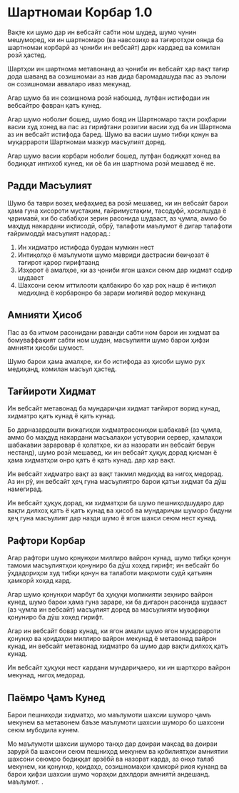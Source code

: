 # Шартномаи Корбар 1.0

Вақте ки шумо дар ин вебсайт сабти ном шудед, шумо чунин мешуморед, ки ин шартномаро (ва навсозиҳо ва тағиротҳои оянда ба шартномаи корбарӣ аз ҷониби ин вебсайт) дарк кардаед ва комилан розӣ ҳастед.

Шартҳои ин шартнома метавонанд аз ҷониби ин вебсайт ҳар вақт тағир дода шаванд ва созишномаи аз нав дида баромадашуда пас аз эълони он созишномаи авваларо иваз мекунад.

Агар шумо ба ин созишнома розӣ набошед, лутфан истифодаи ин вебсайтро фавран қатъ кунед.

Агар шумо ноболиғ бошед, шумо бояд ин Шартномаро таҳти роҳбарии васии худ хонед ва пас аз гирифтани розигии васии худ ба ин Шартнома аз ин вебсайт истифода баред. Шумо ва васии шумо тибқи қонун ва муқаррароти Шартномаи мазкур масъулият доред.

Агар шумо васии корбари ноболиғ бошед, лутфан бодиққат хонед ва бодиққат интихоб кунед, ки оё ба ин шартнома розӣ мешавед ё не.

## Радди Масъулият

Шумо ба таври возеҳ мефаҳмед ва розӣ мешавед, ки ин вебсайт барои ҳама гуна хисороти мустақим, ғайримустақим, тасодуфӣ, ҳосилшуда ё ҷаримавӣ, ки бо сабабҳои зерин расонида шудааст, аз ҷумла, аммо бо маҳдуд накардани иқтисодӣ, обрӯ, талафоти маълумот ё дигар талафоти ғайримоддӣ масъулият надорад.:

1. Ин хидматро истифода бурдан мумкин нест
1. Интиқолҳо ё маълумоти шумо мавриди дастрасии беиҷозат ё тағирот қарор гирифтаанд
1. Изҳорот ё амалҳое, ки аз ҷониби ягон шахси сеюм дар хидмат содир шудааст
1. Шахсони сеюм иттилооти қалбакиро бо ҳар роҳ нашр ё интиқол медиҳанд ё корбаронро ба зарари молиявӣ водор мекунанд

## Амнияти Ҳисоб

Пас аз ба итмом расонидани раванди сабти ном барои ин хидмат ва бомуваффақият сабти ном шудан, масъулияти шумо барои ҳифзи амнияти ҳисоби шумост.

Шумо барои ҳама амалҳое, ки бо истифода аз ҳисоби шумо рух медиҳанд, комилан масъул ҳастед.

## Тағйироти Хидмат

Ин вебсайт метавонад ба мундариҷаи хидмат тағйирот ворид кунад, хидматро қатъ кунад ё қатъ кунад.

Бо дарназардошти вижагиҳои хидматрасониҳои шабакавӣ (аз ҷумла, аммо бо маҳдуд накардани масъалаҳои устувории сервер, ҳамлаҳои шабакавии зараровар ё ҳолатҳое, ки аз назорати ин вебсайт берун нестанд), шумо розӣ мешавед, ки ин вебсайт ҳуқуқ дорад қисман ё ҳама хидматҳои онро қатъ ё қатъ кунад. дар ҳар вақт.

Ин вебсайт хидматро вақт аз вақт такмил медиҳад ва нигоҳ медорад. Аз ин рӯ, ин вебсайт ҳеҷ гуна масъулиятро барои қатъи хидмат ба дӯш намегирад.

Ин вебсайт ҳуқуқ дорад, ки хидматҳои ба шумо пешниҳодшударо дар вақти дилхоҳ қатъ ё қатъ кунад ва ҳисоб ва мундариҷаи шуморо бидуни ҳеҷ гуна масъулият дар назди шумо ё ягон шахси сеюм нест кунад.

## Рафтори Корбар

Агар рафтори шумо қонунҳои миллиро вайрон кунад, шумо тибқи қонун тамоми масъулиятҳои қонуниро ба дӯш хоҳед гирифт; ин вебсайт бо ӯҳдадориҳои худ тибқи қонун ва талаботи мақомоти судӣ қатъиян ҳамкорӣ хоҳад кард.

Агар шумо қонунҳои марбут ба ҳуқуқи моликияти зеҳниро вайрон кунед, шумо барои ҳама гуна зараре, ки ба дигарон расонида шудааст (аз ҷумла ин вебсайт) масъулият доред ва масъулияти мувофиқи қонуниро ба дӯш хоҳед гирифт.

Агар ин вебсайт бовар кунад, ки ягон амали шумо ягон муқаррароти қонунҳо ва қоидаҳои миллиро вайрон мекунад ё метавонад вайрон кунад, ин вебсайт метавонад хидматро ба шумо дар вақти дилхоҳ қатъ кунад.

Ин вебсайт ҳуқуқи нест кардани мундариҷаеро, ки ин шартҳоро вайрон мекунад, нигоҳ медорад.

## Паёмро Ҷамъ Кунед

Барои пешниҳоди хидматҳо, мо маълумоти шахсии шуморо ҷамъ мекунем ва метавонем баъзе маълумоти шахсии шуморо бо шахсони сеюм мубодила кунем.

Мо маълумоти шахсии шуморо танҳо дар доираи мақсад ва доираи зарурӣ ба шахсони сеюм пешниҳод мекунем ва қобилиятҳои амниятии шахсони сеюмро бодиққат арзёбӣ ва назорат карда, аз онҳо талаб мекунем, ки қонунҳо, қоидаҳо, созишномаҳои ҳамкорӣ риоя кунанд ва барои ҳифзи шахсии шумо чораҳои дахлдори амниятӣ андешанд. маълумот. .
